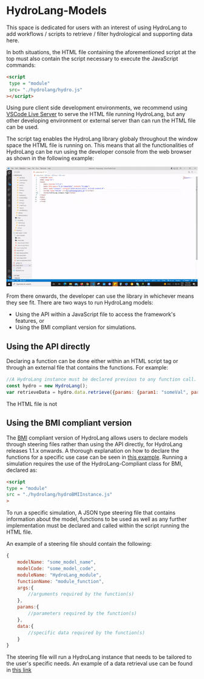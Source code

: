 # HydroLang-Models
This space is dedicated for users with an interest of using HydroLang to add workflows / scripts to retrieve / filter hydrological and supporting data here. 

In both situations, the HTML file containing the aforementioned script at the top must also contain the script necessary to execute the JavaScript commands:

```html
<script
 type = "module"
 src= "./hydrolang/hydro.js"
></script>
```
Using pure client side development environments, we recommend using [VSCode Live Server](https://marketplace.visualstudio.com/items?itemName=ritwickdey.LiveServer) to serve the HTML file running HydroLang, but any other developing environment or external server than can run the HTML file can be used.

The script tag enables the HydroLang library globaly throughout the window space the HTML file is running on. This means that all the functionalities of HydroLang can be run using the developer console from the web browser as shown in the following example:

![Demo](https://github.com/uihilab/HydroLang-Models/blob/main/data/img/hydroLang_api_demo.gif)

From there onwards, the developer can use the library in whichever means they see fit. There are two ways to run HydroLang models: 

* Using the API within a JavaScript file to access the framework's features, or 
* Using the BMI compliant version for simulations.

## Using the API directly

Declaring a function can be done either within an HTML script tag or through an external file that contains the functions. For example:

```javascript
//A HydroLang instance must be declared previous to any function call.
const hydro = new HydroLang();
var retrieveData = hydro.data.retrieve({params: {param1: "someVal", param2: "someVal"}, args:{arg1: "someVal", arg2: "someVal"})
```

The HTML file is not 

## Using the BMI compliant version

The [BMI](https://csdms.colorado.edu/wiki/BMI) compliant version of HydroLang allows users to declare models through steering files rather than using the API directly, for HydroLang releases 1.1.x onwards. A thorough explanation on how to declare the functions for a specific use case can be seen in [this example](https://github.com/uihilab/HydroLang/tree/master/hydrolang/bmi-implementation). Running a simulation requires the use of the HydroLang-Compliant class for BMI, declared as:

```html
<script
type = "module"
src = "./hydrolang/hydroBMIInstance.js"
> 
```

To run a specific simulation, A JSON type steering file that contains information about the model, functions to be used as well as any further implementation must be declared and called within the script running the HTML file.

An example of a steering file should contain the following:

```javascript
{
    modelName: "some_model_name",
    modelCode: "some_model_code",
    moduleName: "HydroLang_module",
    functionName: "module_function",
    args:{
        //arguments required by the function(s)
    },
    params:{
        //parameters required by the function(s)
    },
    data:{
        //specific data required by the function(s)
    }
}
```

The steering file will run a HydroLang instance that needs to be tailored to the user's specific needs. An example of a data retrieval use can be found in [this link](https://github.com/uihilab/HydroLang/tree/master/hydrolang/bmi-implementation/case-study)